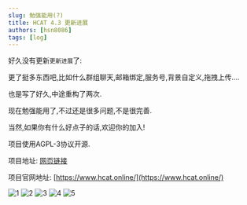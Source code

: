 ```yaml
---
slug: 勉强能用(?)
title: HCAT 4.3 更新进展
authors: [hsn8086]
tags: [log]
---
```


好久没有更新`更新进展`了:

更了挺多东西吧,比如什么群组聊天,邮箱绑定,服务号,背景自定义,拖拽上传....

也是写了好久,中途重构了两次.

现在勉强能用了,不过还是很多问题,不是很完善.

当然,如果你有什么好点子的话,欢迎你的加入!

项目使用AGPL-3协议开源.

项目地址: [网页链接](https://github.com/HCAT-Project)

项目官网地址: [https://www.hcat.online/](https://www.hcat.online/)

![1](https://user-images.githubusercontent.com/63963655/233837881-a604b1b8-766e-43d2-aa59-9af9554bc78b.png)
![2](https://user-images.githubusercontent.com/63963655/233837884-1b598bd3-3576-442b-a723-74e921a0187a.png)
![3](https://user-images.githubusercontent.com/63963655/233837886-60e31596-7bcb-484b-b1f6-1b12196d5e67.jpg)
![4](https://user-images.githubusercontent.com/63963655/233837889-22866958-25a3-47b8-ba7a-157bb1b85524.jpg)
![5](https://user-images.githubusercontent.com/63963655/233837891-d55f0b9e-3aa1-40a2-b614-64c784e4ed1d.jpg)
